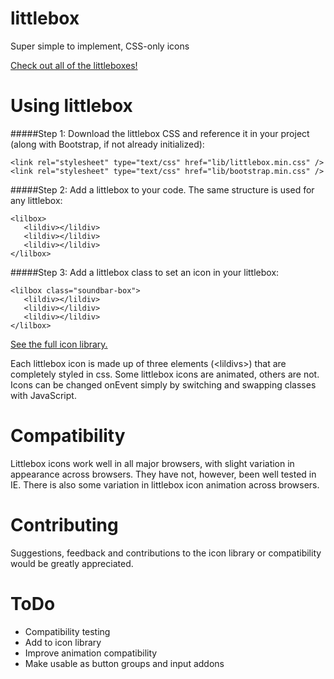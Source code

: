# littlebox
Super simple to implement, CSS-only icons

[Check out all of the littleboxes!](http://littlebox.cabmaddux.com "littlebox")

# Using littlebox

#####Step 1: Download the littlebox CSS and reference it in your project (along with Bootstrap, if not already initialized):
```
<link rel="stylesheet" type="text/css" href="lib/littlebox.min.css" />
<link rel="stylesheet" type="text/css" href="lib/bootstrap.min.css" />
```

#####Step 2: Add a littlebox to your code. The same structure is used for any littlebox:
```
<lilbox>
   <lildiv></lildiv>
   <lildiv></lildiv>
   <lildiv></lildiv>
</lilbox>
```

#####Step 3: Add a littlebox class to set an icon in your littlebox:
```
<lilbox class="soundbar-box">
   <lildiv></lildiv>
   <lildiv></lildiv>
   <lildiv></lildiv>
</lilbox>
```
[See the full icon library.](http://littlebox.cabmaddux.com "littlebox")

Each littlebox icon is made up of three elements (&lt;lildivs&gt;) that are completely styled in css. Some littlebox icons are animated, others are not. Icons can be changed onEvent simply by switching and swapping classes with JavaScript.

# Compatibility
Littlebox icons work well in all major browsers, with slight variation in appearance across browsers. They have not, however, been well tested in IE. There is also some variation in littlebox icon animation across browsers.

# Contributing
Suggestions, feedback and contributions to the icon library or compatibility would be greatly appreciated.

# ToDo
* Compatibility testing
* Add to icon library
* Improve animation compatibility
* Make usable as button groups and input addons


